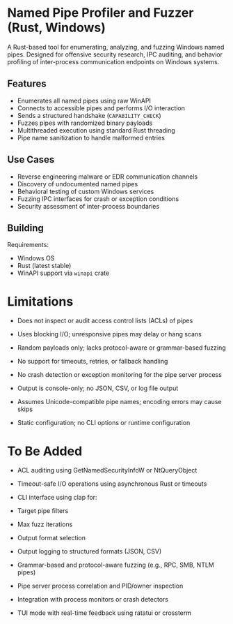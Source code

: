 # Named Pipe Profiler and Fuzzer (Rust, Windows)

A Rust-based tool for enumerating, analyzing, and fuzzing Windows named pipes. Designed for offensive security research, IPC auditing, and behavior profiling of inter-process communication endpoints on Windows systems.

## Features

- Enumerates all named pipes using raw WinAPI
- Connects to accessible pipes and performs I/O interaction
- Sends a structured handshake (`CAPABILITY_CHECK`)
- Fuzzes pipes with randomized binary payloads
- Multithreaded execution using standard Rust threading
- Pipe name sanitization to handle malformed entries

## Use Cases

- Reverse engineering malware or EDR communication channels
- Discovery of undocumented named pipes
- Behavioral testing of custom Windows services
- Fuzzing IPC interfaces for crash or exception conditions
- Security assessment of inter-process boundaries

## Building

Requirements:
- Windows OS
- Rust (latest stable)
- WinAPI support via `winapi` crate

# Limitations
- Does not inspect or audit access control lists (ACLs) of pipes

- Uses blocking I/O; unresponsive pipes may delay or hang scans

- Random payloads only; lacks protocol-aware or grammar-based fuzzing

- No support for timeouts, retries, or fallback handling

- No crash detection or exception monitoring for the pipe server process

- Output is console-only; no JSON, CSV, or log file output

- Assumes Unicode-compatible pipe names; encoding errors may cause skips

- Static configuration; no CLI options or runtime configuration

# To Be Added
- ACL auditing using GetNamedSecurityInfoW or NtQueryObject

- Timeout-safe I/O operations using asynchronous Rust or timeouts

- CLI interface using clap for:

- Target pipe filters

- Max fuzz iterations

- Output format selection

- Output logging to structured formats (JSON, CSV)

- Grammar-based and protocol-aware fuzzing (e.g., RPC, SMB, NTLM pipes)

- Pipe server process correlation and PID/owner inspection

- Integration with process monitors or crash detectors

- TUI mode with real-time feedback using ratatui or crossterm
